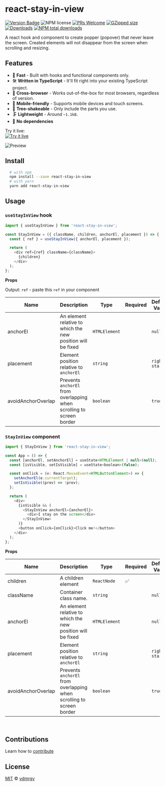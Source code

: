 # react-stay-in-view

[![Version Badge][npm-version-svg]][package-url]
![NPM license](https://img.shields.io/npm/l/react-stay-in-view.svg?style=flat)
[![PRs Welcome](https://badgen.net/badge/PRs/welcome/orange)](http://makeapullrequest.com)
[![GZipped size][npm-minzip-svg]][bundlephobia-url]
[![Downloads][downloads-image]][downloads-url]
[![NPM total downloads](https://img.shields.io/npm/dt/react-stay-in-view.svg?style=flat)](https://npmcharts.com/compare/react-stay-in-view?minimal=true)

A react hook and component to create popper (popover) that never leave the screen. Created elements will not disappear from the screen when scrolling and resizing.

## Features

- 🚀 **Fast** - Built with hooks and functional components only.
- 🛠 **Written in TypeScript** - It'll fit right into your existing TypeScript
  project.
- 👫 **Cross-browser** - Works out-of-the-box for most browsers, regardless of version.
- 📲 **Mobile-friendly** - Supports mobile devices and touch screens.
- 🌳 **Tree-shakeable** - Only include the parts you use.
- 🗜 **Lightweight** - Around `~1.1kB`.
- 💨 **No dependencies**

Try it live:
<br />
[![Try it live](https://codesandbox.io/static/img/play-codesandbox.svg)](https://codesandbox.io/s/react-stay-in-view-o7nm80)

![Preview](https://media.giphy.com/media/oAPxTZ5igLpLOPmID3/giphy.gif)

## Install

```bash
  # with npm
  npm install --save react-stay-in-view
  # with yarn
  yarn add react-stay-in-view
```

## Usage

### `useStayInView` hook

```js
import { useStayInView } from 'react-stay-in-view';

const StayInView = ({ className, children, anchorEl, placement }) => {
  const { ref } = useStayInView({ anchorEl, placement });

  return (
    <div ref={ref} className={className}>
      {children}
    </div>
  );
};
```

**Props**

Output: `ref` - paste this `ref` in your component

| Name               | Description                                                          | Type          | Required | Default Value |
| ------------------ | -------------------------------------------------------------------- | ------------- | -------- | ------------- |
| anchorEl           | An element relative to which the new position will be fixed          | `HTMLElement` |          | `null`        |
| placement          | Element position relative to `anchorEl`                              | `string`      |          | `right-start` |
| avoidAnchorOverlap | Prevents `anchorEl` from overlapping when scrolling to screen border | `boolean`     |          | `true`        |

### `StayInView` component

```js
import { StayInView } from 'react-stay-in-view';

const App = () => {
  const [anchorEl, setAnchorEl] = useState<HTMLElement | null>(null);
  const [isVisible, setIsVisible] = useState<boolean>(false);

  const onClick = (e: React.MouseEvent<HTMLButtonElement>) => {
    setAnchorEl(e.currentTarget);
    setIsVisible((prev) => !prev);
  };

  return (
    <div>
      {isVisible && (
        <StayInView anchorEl={anchorEl}>
          <div>I stay on the screen</div>
        </StayInView>
      )}
      <button onClick={onClick}>Click me!</button>
    </div>
  );
};
```

**Props**

| Name               | Description                                                          | Type          | Required | Default Value |
| ------------------ | -------------------------------------------------------------------- | ------------- | -------- | ------------- |
| children           | A children element                                                   | `ReactNode`   | ✅       |               |
| className          | Container class name.                                                | `string`      |          | `null`        |
| anchorEl           | An element relative to which the new position will be fixed          | `HTMLElement` |          | `null`        |
| placement          | Element position relative to `anchorEl`                              | `string`      |          | `right-start` |
| avoidAnchorOverlap | Prevents `anchorEl` from overlapping when scrolling to screen border | `boolean`     |          | `true`        |

<br />

## Contributions

Learn how to [contribute](https://github.com/vdmrgv/react-stay-in-view/blob/main/CONTRIBUTING.md)

## License

[MIT](https://github.com/vdmrgv/react-stay-in-view/blob/main/LICENSE) © [vdmrgv](https://github.com/vdmrgv)

[package-url]: https://npmjs.org/package/react-stay-in-view
[npm-version-svg]: https://img.shields.io/npm/v/react-stay-in-view.svg
[npm-minzip-svg]: https://img.shields.io/bundlephobia/minzip/react-stay-in-view.svg
[bundlephobia-url]: https://bundlephobia.com/result?p=react-stay-in-view
[license-image]: http://img.shields.io/npm/l/react-stay-in-view.svg
[license-url]: LICENSE
[downloads-image]: http://img.shields.io/npm/dm/react-stay-in-view.svg
[downloads-url]: http://npm-stat.com/charts.html?package=react-stay-in-view
